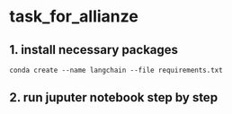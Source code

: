 # task_for_allianze
## 1. install necessary packages
```
conda create --name langchain --file requirements.txt
```
## 2. run juputer notebook step by step
